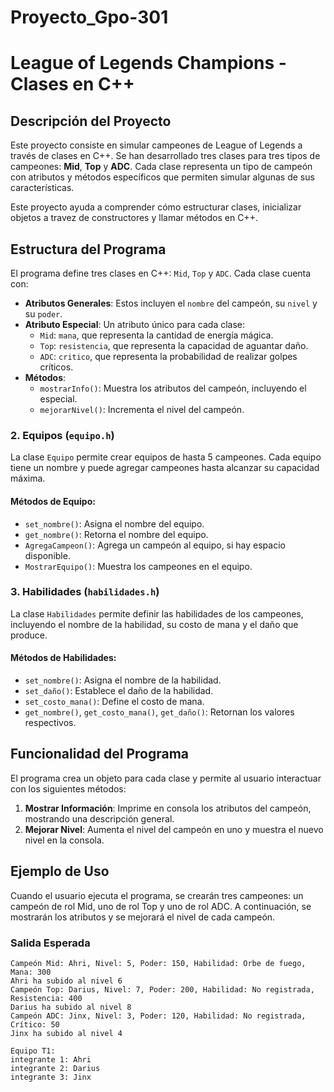 # Proyecto_Gpo-301

# League of Legends Champions - Clases en C++

## Descripción del Proyecto
Este proyecto consiste en simular campeones de League of Legends a través de clases en C++. Se han desarrollado tres clases para tres tipos de campeones: **Mid**, **Top** y **ADC**. Cada clase representa un tipo de campeón con atributos y métodos específicos que permiten simular algunas de sus características.

Este proyecto ayuda a comprender cómo estructurar clases, inicializar objetos a travez de constructores y llamar métodos en C++.

## Estructura del Programa
El programa define tres clases en C++: `Mid`, `Top` y `ADC`. Cada clase cuenta con:
- **Atributos Generales**: Estos incluyen el `nombre` del campeón, su `nivel` y su `poder`.
- **Atributo Especial**: Un atributo único para cada clase:
  - `Mid`: `mana`, que representa la cantidad de energía mágica.
  - `Top`: `resistencia`, que representa la capacidad de aguantar daño.
  - `ADC`: `critico`, que representa la probabilidad de realizar golpes críticos.
- **Métodos**:
  - `mostrarInfo()`: Muestra los atributos del campeón, incluyendo el especial.
  - `mejorarNivel()`: Incrementa el nivel del campeón.

### 2. **Equipos** (`equipo.h`)
La clase `Equipo` permite crear equipos de hasta 5 campeones. Cada equipo tiene un nombre y puede agregar campeones hasta alcanzar su capacidad máxima.
  
#### Métodos de Equipo:
- `set_nombre()`: Asigna el nombre del equipo.
- `get_nombre()`: Retorna el nombre del equipo.
- `AgregaCampeon()`: Agrega un campeón al equipo, si hay espacio disponible.
- `MostrarEquipo()`: Muestra los campeones en el equipo.

### 3. **Habilidades** (`habilidades.h`)
La clase `Habilidades` permite definir las habilidades de los campeones, incluyendo el nombre de la habilidad, su costo de mana y el daño que produce.

#### Métodos de Habilidades:
- `set_nombre()`: Asigna el nombre de la habilidad.
- `set_daño()`: Establece el daño de la habilidad.
- `set_costo_mana()`: Define el costo de mana.
- `get_nombre()`, `get_costo_mana()`, `get_daño()`: Retornan los valores respectivos.


## Funcionalidad del Programa
El programa crea un objeto para cada clase y permite al usuario interactuar con los siguientes métodos:
1. **Mostrar Información**: Imprime en consola los atributos del campeón, mostrando una descripción general.
2. **Mejorar Nivel**: Aumenta el nivel del campeón en uno y muestra el nuevo nivel en la consola.

## Ejemplo de Uso
Cuando el usuario ejecuta el programa, se crearán tres campeones: un campeón de rol Mid, uno de rol Top y uno de rol ADC. A continuación, se mostrarán los atributos y se mejorará el nivel de cada campeón.

### Salida Esperada
```plaintext
Campeón Mid: Ahri, Nivel: 5, Poder: 150, Habilidad: Orbe de fuego, Mana: 300
Ahri ha subido al nivel 6
Campeón Top: Darius, Nivel: 7, Poder: 200, Habilidad: No registrada, Resistencia: 400
Darius ha subido al nivel 8
Campeón ADC: Jinx, Nivel: 3, Poder: 120, Habilidad: No registrada, Crítico: 50
Jinx ha subido al nivel 4

Equipo T1:
integrante 1: Ahri
integrante 2: Darius
integrante 3: Jinx
